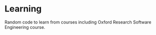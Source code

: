 # Learning
Random code to learn from courses including Oxford Research Software Engineering course.
